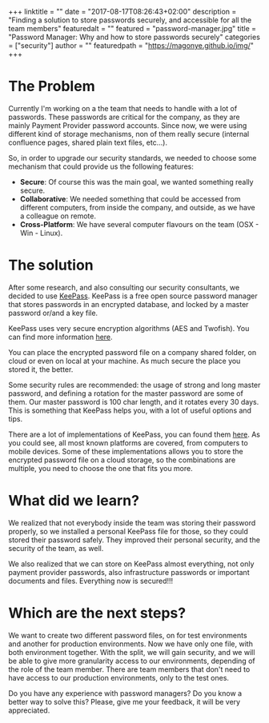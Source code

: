 +++
linktitle = ""
date = "2017-08-17T08:26:43+02:00"
description = "Finding a solution to store passwords securely, and accessible for all the team members"
featuredalt = ""
featured = "password-manager.jpg"
title = "Password Manager: Why and how to store passwords securely"
categories = ["security"]
author = ""
featuredpath = "https://magonye.github.io/img/"
+++
# The Problem

Currently I'm working on a the team that needs to handle with a lot of passwords. These passwords are critical for the company, as they are mainly Payment Provider password accounts.
Since now, we were using different kind of storage mechanisms, non of them really secure (internal confluence pages, shared plain text files, etc...).

So, in order to upgrade our security standards, we needed to choose some mechanism that could provide us the following features:

* **Secure**: Of course this was the main goal, we wanted something really secure.
* **Collaborative**: We needed something that could be accessed from different computers, from inside the company, and outside, as we have a colleague on remote.
* **Cross-Platform**: We have several computer flavours on the team (OSX - Win - Linux).

# The solution

After some research, and also consulting our security consultants, we decided to use [KeePass](http://keepass.info/). KeePass is a free open source password manager that stores passwords in an encrypted database, and locked by a master password or/and a key file.

KeePass uses very secure encryption algorithms (AES and Twofish). You can find more information [here](http://keepass.info/features.html).

You can place the encrypted password file on a company shared folder, on cloud or even on local at your machine. As much secure the place you stored it, the better.

Some security rules are recommended: the usage of strong and long master password, and defining a rotation for the master password are some of them. Our master password is 100 char length, and it rotates every 30 days. This is something that KeePass helps you, with a lot of useful options and tips.

There are a lot of implementations of KeePass, you can found them [here](http://keepass.info/download.html). As you could see, all most known platforms are covered, from computers to mobile devices.
Some of these implementations allows you to store the encrypted password file on a cloud storage, so the combinations are multiple, you need to choose the one that fits you more.

# What did we learn?

We realized that not everybody inside the team was storing their password properly, so we installed a personal KeePass file for those, so they could stored their password safely. They improved their personal security, and the security of the team, as well.

We also realized that we can store on KeePass almost everything, not only payment provider passwords, also infrastructure passwords or important documents and files. Everything now is secured!!!

# Which are the next steps?

We want to create two different password files, on for test environments and another for production environments. Now we have only one file, with both environment together. With the split, we will gain security, and we will be able to give more granularity access to our environments, depending of the role of the team member. There are team members that don't need to have access to our production environments, only to the test ones.

Do you have any experience with password managers? Do you know a better way to solve this? Please, give me your feedback, it will be very appreciated.